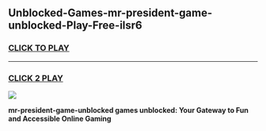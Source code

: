 
## Unblocked-Games-mr-president-game-unblocked-Play-Free-ilsr6
<h3>
<a href="https://premium76.site?title=mr-president-game-unblocked&ref=20A">CLICK TO PLAY</a></h3>
<hr>

<h3>
<a href="https://premium76.site?title=mr-president-game-unblocked&ref=20A">CLICK 2 PLAY</a>
  
</h3>

<a href="https://premium76.site?title=mr-president-game-unblocked&ref=20A"><img src="https://clearcache.store/games.png"></a>


**mr-president-game-unblocked games unblocked: Your Gateway to Fun and Accessible Online Gaming**
